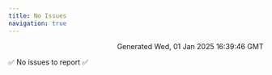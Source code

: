```yaml
---
title: No Issues
navigation: true
---
```


<p style="text-align:right;color:#cccs">
Generated Wed, 01 Jan 2025 16:39:46 GMT
</p>
<p>✅ No issues to report ✅</p>



